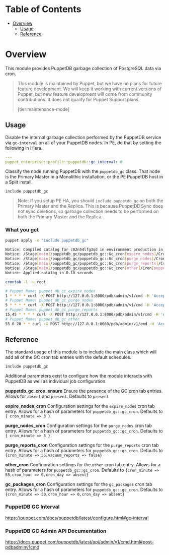 Table of Contents
=================

* [Overview](#overview)
  * [Usage](#usage)
  * [Reference](#reference)

# Overview

This module provides PuppetDB garbage collection of PostgreSQL data via cron.

> This module is maintained by Puppet, but we have no plans for future feature development. We will keep it working with current versions of Puppet, but new feature development will come from community contributions. It does not qualify for Puppet Support plans.
>
> [tier:maintenance-mode]

## Usage

Disable the internal garbage collection performed by the PuppetDB service via `gc-interval` on all of your PuppetDB nodes.
In PE, do that by setting the following in Hiera.

```yaml
---
puppet_enterprise::profile::puppetdb::gc_interval: 0
```

Classify the node running PuppetDB with the `puppetdb_gc` class.
That node is the Primary Master in a Monolithic installation, or the PE PuppetDB host in a Split install.  

```
include puppetdb_gc
```

> Note: If you setup PE HA, you should `include puppetdb_gc` on both the Primary Master and the Replica.
This is because PuppetDB Sync does not sync deletions, so garbage collection needs to be performed on both the Primary Master and the Replica.  

### What you get

```bash
puppet apply -e "include puppetdb_gc"

Notice: Compiled catalog for c02n54lfg3qd in environment production in 0.21 seconds
Notice: /Stage[main]/puppetdb_gc/puppetdb_gc::Gc_cron[expire_nodes]/Cron[puppet_db_gc_expire_nodes]/ensure: created
Notice: /Stage[main]/puppetdb_gc/puppetdb_gc::Gc_cron[purge_nodes]/Cron[puppet_db_gc_purge_nodes]/ensure: created
Notice: /Stage[main]/puppetdb_gc/puppetdb_gc::Gc_cron[purge_reports]/Cron[puppet_db_gc_purge_reports]/ensure: created
Notice: /Stage[main]/puppetdb_gc/puppetdb_gc::Gc_cron[other]/Cron[puppet_db_gc_other]/ensure: created
Notice: Applied catalog in 0.10 seconds
```

```bash
crontab -l -u root

# Puppet Name: puppet_db_gc_expire_nodes
1 * * * * curl -X POST http://127.0.0.1:8080/pdb/admin/v1/cmd -H 'Accept: application/json' -H 'Content-Type: application/json' -d '{"command": "clean", "version": 1, "payload": ["expire_nodes"] }'
# Puppet Name: puppet_db_gc_purge_nodes
5 * * * * curl -X POST http://127.0.0.1:8080/pdb/admin/v1/cmd -H 'Accept: application/json' -H 'Content-Type: application/json' -d '{"command": "clean", "version": 1, "payload": ["purge_nodes"] }'
# Puppet Name: puppet_db_gc_purge_reports
15,45 * * * * curl -X POST http://127.0.0.1:8080/pdb/admin/v1/cmd -H 'Accept: application/json' -H 'Content-Type: application/json' -d '{"command": "clean", "version": 1, "payload": ["purge_reports"] }'
# Puppet Name: puppet_db_gc_other
55 0 20 * * curl -X POST http://127.0.0.1:8080/pdb/admin/v1/cmd -H 'Accept: application/json' -H 'Content-Type: application/json' -d '{"command": "clean", "version": 1, "payload": ["other"] }'
```

## Reference

The standard usage of this module is to include the main class which will add all of the GC cron tab entries with the default schedules.

```
include puppetdb_gc
```

Additional parameters exist to configure how the module interacts with PuppetDB as well as individual job configuration.

**puppetdb_gc_cron_ensure** Ensure the presence of the GC cron tab entries. Allows for `absent` and `present`. Defaults to `present`

**expire_nodes_cron** Configuration settings for the `expire_nodes` cron tab entry. Allows for a hash of parameters for `puppetdb_gc::gc_cron`. Defaults to `{ cron_minute => 3 }`

**purge_nodes_cron** Configuration settings for the `purge_nodes` cron tab entry. Allows for a hash of parameters for `puppetdb_gc::gc_cron`. Defaults to `{ cron_minute => 5 }`

**purge_reports_cron** Configuration settings for the `purge_reports` cron tab entry. Allows for a hash of parameters for `puppetdb_gc::gc_cron`. Defaults to `{cron_minute => 55,vacuum_reports => false}`

**other_cron** Configuration settings for the `other` cron tab entry. Allows for a hash of parameters for `puppetdb_gc::gc_cron`. Defaults to `{cron_minute => 55,cron_hour => 0,cron_day => absent}`

**gc_packages_cron** Configuration settings for the `gc_packages` cron tab entry. Allows for a hash of parameters for `puppetdb_gc::gc_cron`. Defaults to `{cron_minute => 50,cron_hour => 0,cron_day => absent}`

### PuppetDB GC Interval

https://puppet.com/docs/puppetdb/latest/configure.html#gc-interval

### PuppetDB GC Admin API Documentation

https://docs.puppet.com/puppetdb/latest/api/admin/v1/cmd.html#post-pdbadminv1cmd
